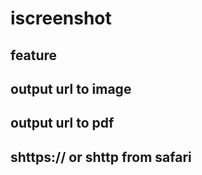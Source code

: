 # iscreenshot
## feature
## output url to image
## output url to pdf
## shttps:// or shttp  from safari

